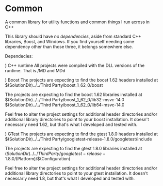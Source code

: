 # Common
A common library for utility functions and common things I run across in C++

This library should have _no dependencies_, aside from standard C++ libraries, Boost, and Windows.
If you find yourself needing some dependency other than those three, it belongs somewhere else.


Dependecies:

) C++ runtime
All projects were compiled with the DLL versions of the runtime. That is /MD and MDd

) Boost
The projects are expecting to find the boost 1.62 headers installed at
$(SolutionDir)../../Third Party/boost_1_62_0/boost

The projects are expecting to find the boost 1.62 libraries installed at
$(SolutionDir)../../Third Party/boost_1_62_0/lib32-msvc-14.0
$(SolutionDir)../../Third Party/boost_1_62_0/lib64-msvc-14.0

Feel free to alter the project settings for additional header directories and/or additional library directories to point to your boost installation.
It doesn't necessariy need 1.62, but that's what I developed and tested with.

) GTest
The projects are expecting to find the gtest 1.8.0 headers installed at
$(SolutionDir)../../Third Party/googletest-release-1.8.0/googletest/include

The projects are expecting to find the gtest 1.8.0 libraries installed at
$(SolutionDir)../../Third Party/googletest-release-1.8.0/$(Platform)/$(Configuration)

Feel free to alter the project settings for additional header directories and/or additional library directories to point to your gtest installation.
It doesn't necessariy need 1.8, but that's what I developed and tested with.